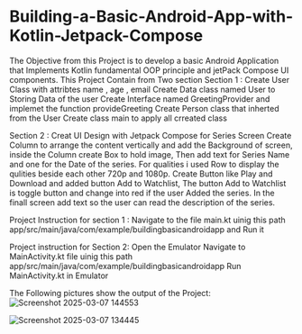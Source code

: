 # Building-a-Basic-Android-App-with-Kotlin-Jetpack-Compose

The Objective from this Project is to develop a basic Android Application that Implements Kotlin fundamental OOP principle and jetPack Compose UI components.
This Project Contain from Two section 
Section 1 :
Create User Class with attribtes name , age , email
Create Data class named User to Storing Data of the user 
Create Interface named GreetingProvider and implemet the function provideGreeting
Create Person class that inherted from the User 
Create class main to apply all crreated class

Section 2 :
Creat UI Design with Jetpack Compose for Series Screen 
Create Column to arrange the content vertically and add the Background of screen, inside the Column create Box to hold image, Then add text for Series Name and one for the Date of the series. For qualities i used Row to display the qulities beside each other 720p and 1080p.
Create Button like Play and Download and added button Add to Watchlist, The button Add to Watchlist is toggle button and change into red if the user Added the series.
In the finall screen add text so the user can read the description of the series. 

Project Instruction for section 1 :
Navigate to the file main.kt uinig this path app/src/main/java/com/example/buildingbasicandroidapp and Run it 

Project instruction for Section 2:
Open the Emulator 
Navigate to  MainActivity.kt file uinig this path app/src/main/java/com/example/buildingbasicandroidapp
Run MainActivity.kt in Emulator 

The Following pictures show the output of the Project: 
![Screenshot 2025-03-07 144553](https://github.com/user-attachments/assets/0304073c-a021-4f9a-8d19-5423737af453)


![Screenshot 2025-03-07 134445](https://github.com/user-attachments/assets/e6349841-cd9f-4241-a536-a5d0c5145cc7)
